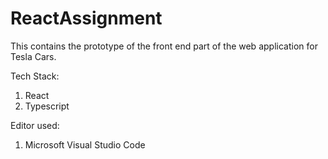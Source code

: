 # ReactAssignment

This contains the prototype of the front end part of the web application for Tesla Cars.

Tech Stack:

1. React
2. Typescript

Editor used:

1. Microsoft Visual Studio Code
